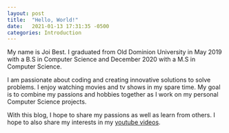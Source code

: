 ```yaml
---
layout: post
title:  "Hello, World!"
date:   2021-01-13 17:31:35 -0500
categories: Introduction
---
```

My name is Joi Best. I graduated from Old Dominion University in May 2019 with a B.S in Computer Science and December 2020 with a M.S in Computer Science.

I am passionate about coding and creating innovative solutions to solve problems. I enjoy watching movies and tv shows in my spare time. My goal is to combine my passions and hobbies together as I work on my personal Computer Science projects.

With this blog, I hope to share my passions as well as learn from others. I hope to also share my interests in my [youtube videos][youtube]. 

[youtube]: https://www.youtube.com/channel/UCIQR4EkqTQxSQ3sz1hPXlig
